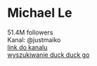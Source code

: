 
Michael Le
==========
  
51.4M followers  
Kanal: @justmaiko  
[link do kanalu](https://www.tiktok.com/@justmaiko?is_from_webapp=1&sender_device=pc)  
[wyszukiwanie duck duck go](https://www.forbes.com/profile/michael-le-justmaiko/)